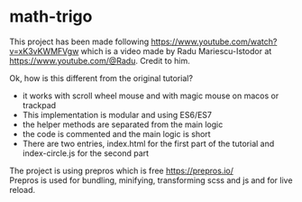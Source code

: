 # math-trigo

This project has been made following https://www.youtube.com/watch?v=xK3vKWMFVgw which is a video made by
Radu Mariescu-Istodor at https://www.youtube.com/@Radu. Credit to him.

Ok, how is this different from the original tutorial?
- it works with scroll wheel mouse and with magic mouse on macos or trackpad 
- This implementation is modular and using ES6/ES7
- the helper methods are separated from the main logic
- the code is commented and the main logic is short
- There are two entries, index.html for the first part of the tutorial and index-circle.js for the second part

The project is using prepros which is free https://prepros.io/ \
Prepros is used for bundling, minifying, transforming scss and js and for live reload.

